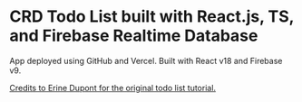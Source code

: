 # CRD Todo List built with React.js, TS, and Firebase Realtime Database

App deployed using GitHub and Vercel. Built with React v18 and Firebase v9.

[Credits to Erine Dupont for the original todo list tutorial.](https://www.sipios.com/blog-tech/build-a-real-time-todo-app-in-30-minutes-with-reactjs-typescript-and-firebase)
